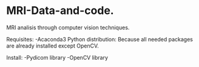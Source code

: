 # MRI-Data-and-code.
MRI analisis through computer vision techniques.

Requisites:
-Acaconda3 Python distribution: Because all needed packages are already installed except OpenCV.

Install:
-Pydicom library
-OpenCV library
